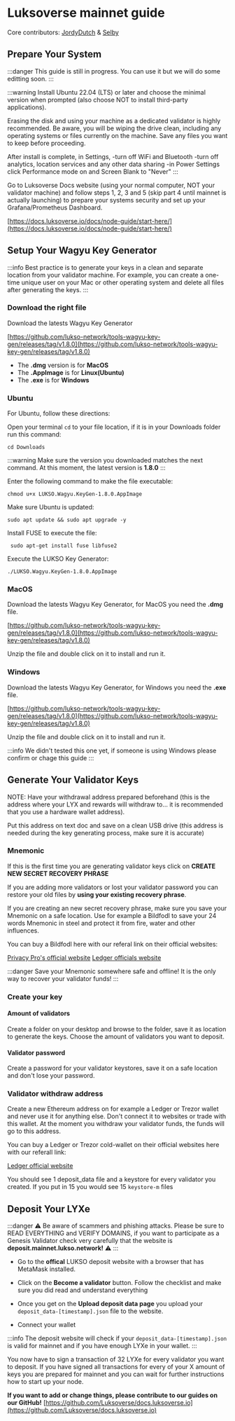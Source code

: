 # Luksoverse mainnet guide

Core contributors: [JordyDutch](https://github.com/JordyDutch) & [Selby]()

## Prepare Your System

:::danger
This guide is still in progress. You can use it but we will do some editting soon.
:::

:::warning
Install Ubuntu 22.04 (LTS) or later and choose the minimal version when prompted (also choose NOT to install third-party applications).

Erasing the disk and using your machine as a dedicated validator is highly recommended. Be aware, you will be wiping the drive clean, including any operating systems or files currently on the machine. Save any files you want to keep before proceeding.

After install is complete, in Settings,
-turn off WiFi and Bluetooth
-turn off analytics, location services and any other data sharing
-in Power Settings click Performance mode on and Screen Blank to "Never"
:::

Go to Luksoverse Docs website (using your normal computer, NOT your validator machine) and follow steps 1, 2, 3 and 5 (skip part 4 until mainnet is actually launching) to prepare your systems security and set up your Grafana/Prometheus Dashboard.

[https://docs.luksoverse.io/docs/node-guide/start-here/](https://docs.luksoverse.io/docs/node-guide/start-here/)

## Setup Your Wagyu Key Generator

:::info
Best practice is to generate your keys in a clean and separate location from your validator machine. For example, you can create a one-time unique user on your Mac or other operating system and delete all files after generating the keys.
:::

### Download the right file

Download the latests Wagyu Key Generator

[https://github.com/lukso-network/tools-wagyu-key-gen/releases/tag/v1.8.0](https://github.com/lukso-network/tools-wagyu-key-gen/releases/tag/v1.8.0)

- The **.dmg** version is for **MacOS**
- The **.AppImage** is for **Linux(Ubuntu)**
- The **.exe** is for **Windows**

### Ubuntu

For Ubuntu, follow these directions:

Open your terminal
`cd` to your file location, if it is in your Downloads folder run this command:

```
cd Downloads
```

:::warning
Make sure the version you downloaded matches the next command. At this moment, the latest version is **1.8.0**
:::

Enter the following command to make the file executable:

```
chmod u+x LUKSO.Wagyu.KeyGen-1.8.0.AppImage
```

Make sure Ubuntu is updated:

```
sudo apt update && sudo apt upgrade -y
```

Install FUSE to execute the file:

```
 sudo apt-get install fuse libfuse2
```

Execute the LUKSO Key Generator:

```
./LUKSO.Wagyu.KeyGen-1.8.0.AppImage
```

### MacOS

Download the latests Wagyu Key Generator, for MacOS you need the **.dmg** file.

[https://github.com/lukso-network/tools-wagyu-key-gen/releases/tag/v1.8.0](https://github.com/lukso-network/tools-wagyu-key-gen/releases/tag/v1.8.0)

Unzip the file and double click on it to install and run it.

### Windows

Download the latests Wagyu Key Generator, for Windows you need the **.exe** file.

[https://github.com/lukso-network/tools-wagyu-key-gen/releases/tag/v1.8.0](https://github.com/lukso-network/tools-wagyu-key-gen/releases/tag/v1.8.0)

Unzip the file and double click on it to install and run it.

:::info
We didn't tested this one yet, if someone is using Windows please confirm or chage this guide
:::

## Generate Your Validator Keys

NOTE: Have your withdrawal address prepared beforehand (this is the address where your LYX and rewards will withdraw to... it is recommended that you use a hardware wallet address).

Put this address on text doc and save on a clean USB drive (this address is needed during the key generating process, make sure it is accurate)

### Mnemonic

If this is the first time you are generating validator keys click on **CREATE NEW SECRET RECOVERY PHRASE**

If you are adding more validators or lost your validator password you can restore your old files by **using your existing recovery phrase**.

If you are creating an new secret recovery phrase, make sure you save your Mnemonic on a safe location. Use for example a Bildfodl to save your 24 words Mnemonic in steel and protect it from fire, water and other influences.

You can buy a Bildfodl here with our referal link on their official websites:

[Privacy Pro's official website](https://shop.privacypros.io?afmc=16t&utm_campaign=16t&utm_source=leaddyno&utm_medium=affiliate)
[Ledger officials website](https://shop.ledger.com/?r=655771bf89ed)

:::danger
Save your Mnemonic somewhere safe and offline! It is the only way to recover your validator funds!
:::

### Create your key

#### Amount of validators

Create a folder on your desktop and browse to the folder, save it as location to generate the keys. Choose the amount of validators you want to deposit.

#### Validator password

Create a password for your validator keystores, save it on a safe location and don't lose your password.

### Validator withdraw address

Create a new Ethereum address on for example a Ledger or Trezor wallet and never use it for anything else. Don't connect it to websites or trade with this wallet. At the moment you withdraw your validator funds, the funds will go to this address.

You can buy a Ledger or Trezor cold-wallet on their official websites here with our referall link:

[Ledger official website](https://shop.ledger.com/?r=655771bf89ed)

You should see 1 deposit_data file and a keystore for every validator you created. If you put in 15 you would see 15 `keystore-m` files

## Deposit Your LYXe

:::danger
⚠️ Be aware of scammers and phishing attacks. Please be sure to READ EVERYTHING and VERIFY DOMAINS, if you want to participate as a Genesis Validator check very carefully that the website is **deposit.mainnet.lukso.network!** ⚠️
:::

- Go to the **offical** LUKSO deposit website with a browser that has MetaMask installed.

- Click on the **Become a validator** button. Follow the checklist and make sure you did read and understand everything

- Once you get on the **Upload deposit data page** you upload your `deposit_data-[timestamp].json` file to the website.

- Connect your wallet

:::info
The deposit website will check if your `deposit_data-[timestamp].json` is valid for mainnet and if you have enough LYXe in your wallet.
:::

You now have to sign a transaction of 32 LYXe for every validator you want to deposit. If you have signed all transactions for every of your X amount of keys you are prepared for mainnet and you can wait for further instructions how to start up your node.

**If you want to add or change things, please contribute to our guides on our GitHub!**
[https://github.com/Luksoverse/docs.luksoverse.io](https://github.com/Luksoverse/docs.luksoverse.io)
